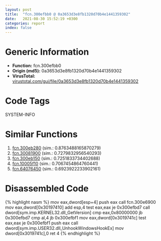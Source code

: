 ```yaml
---
layout: post
title:  "fcn.300efbb0 @ 0a3653d3e8fb1320d70b4e1441359302"
date:   2021-08-30 15:52:19 +0300
categories: report
index: false
---
```


# Generic Information
- **Function:** fcn.300efbb0
- **Origin (md5):** 0a3653d3e8fb1320d70b4e1441359302
- **VirusTotal:** [virustotal.com/gui/file/0a3653d3e8fb1320d70b4e1441359302][virustotal_ref]

# Code Tags
<span class="tag" id="SYSTEM-INFO">SYSTEM-INFO</span>


# Similar Functions

1. [fcn.300eb280][similar_1_ref] (sim.: 0.8763488165870279)
2. [fcn.30081900][similar_2_ref] (sim.: 0.7279832956540293)
3. [fcn.300eb150][similar_3_ref] (sim.: 0.7251833734402688)
4. [fcn.10005f10][similar_4_ref] (sim.: 0.7067454864760441)
5. [fcn.64076450][similar_5_ref] (sim.: 0.6923922233902161)


# Disassembled Code

{% highlight nasm %}
mov eax,dword[esp+4]
push eax
call fcn.300e6900
mov eax,dword[0x30197410]
add esp,4
test eax,eax
je 0x300efbd7
call dword[sym.imp.KERNEL32.dll_GetVersion]
cmp eax,0x80000000
jb 0x300efbd7
cmp al,4
jb 0x300efbf1
mov eax,dword[0x3019741c]
test eax,eax
je 0x300efbf1
push eax
call dword[sym.imp.USER32.dll_UnhookWindowsHookEx]
mov dword[0x3019741c],0
ret 4
{% endhighlight %}


[similar_1_ref]: /report/fcn.300eb280@0a3653d3e8fb1320d70b4e1441359302
[similar_2_ref]: /report/fcn.30081900@0a3653d3e8fb1320d70b4e1441359302
[similar_3_ref]: /report/fcn.300eb150@0a3653d3e8fb1320d70b4e1441359302
[similar_4_ref]: /report/fcn.10005f10@2585b133c2e70968905cce13b1fc2654
[similar_5_ref]: /report/fcn.64076450@07e4412910bcf0f5969ef64c44eecb2d
[virustotal_ref]: https://www.virustotal.com/gui/file/0a3653d3e8fb1320d70b4e1441359302